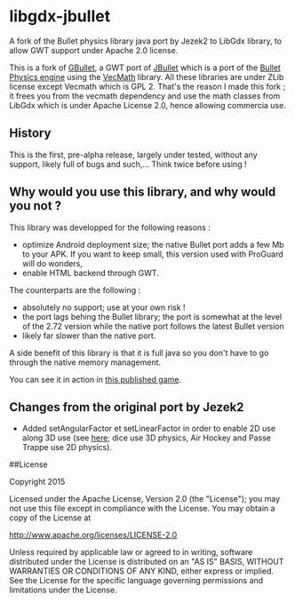 # libgdx-jbullet
A fork of the Bullet physics library java port by Jezek2 to LibGdx library, to allow GWT support under Apache 2.0 license. 

This is a fork of [GBullet](https://code.google.com/p/gbullet/), a GWT port of [JBullet](http://jbullet.advel.cz/) which is a port of the [Bullet Physics engine](http://bulletphysics.org/wordpress/) using the [VecMath](https://java.net/projects/vecmath) library. All these libraries are under ZLib license except Vecmath which is GPL 2. That's the reason I made this fork ; it frees you from the vecmath dependency and use the math classes from LibGdx which is under Apache License 2.0, hence allowing commercia use.

## History

This is the first, pre-alpha release, largely under tested, without any support, likely full of bugs and such,... 
Think twice before using !

## Why would you use this library, and why would you not ?

This library was developped for the following reasons :
- optimize Android deployment size; the native Bullet port adds a few Mb to your APK. If you want to keep small, this version used with ProGuard will do wonders,
- enable HTML backend through GWT.

The counterparts are the following :
- absolutely no support; use at your own risk !
- the port lags behing the Bullet library; the port is somewhat at the level of the 2.72 version while the native port follows the latest Bullet version
- likely far slower than the native port.

A side benefit of this library is that it is full java so you don't have to go through the native memory management.

You can see it in action in [this published game](https://play.google.com/store/apps/details?id=org.softmotion.fpack.lite).

## Changes from the original port by Jezek2

- Added setAngularFactor et setLinearFactor in order to enable 2D use along 3D use (see [here](https://play.google.com/store/apps/details?id=org.softmotion.fpack.lite); dice use 3D physics, Air Hockey and Passe Trappe use 2D physics). 

##License

Copyright 2015

Licensed under the Apache License, Version 2.0 (the "License"); you may not use this file except in compliance with the License. You may obtain a copy of the License at

http://www.apache.org/licenses/LICENSE-2.0

Unless required by applicable law or agreed to in writing, software distributed under the License is distributed on an "AS IS" BASIS, WITHOUT WARRANTIES OR CONDITIONS OF ANY KIND, either express or implied. See the License for the specific language governing permissions and limitations under the License.
